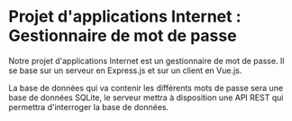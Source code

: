 # Projet d'applications Internet : Gestionnaire de mot de passe

Notre projet d'applications Internet est un gestionnaire de mot de passe. Il se base sur un serveur en Express.js et sur un client en Vue.js.

La base de données qui va contenir les différents mots de passe sera une base de données SQLite, le serveur mettra à disposition une API REST qui permettra d'interroger la base de données.